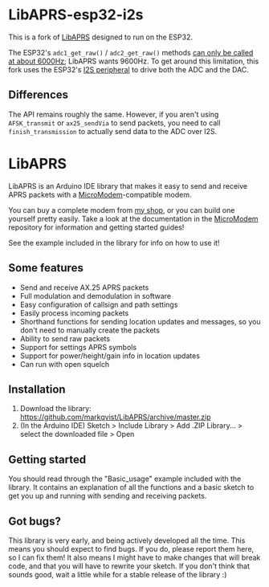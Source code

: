 LibAPRS-esp32-i2s
==========

This is a fork of [LibAPRS](https://github.com/markqvist/LibAPRS) designed to run on the ESP32.

The ESP32's `adc1_get_raw()` / `adc2_get_raw()` methods [can only be called at about 6000Hz](https://esp32.com/viewtopic.php?t=1075); LibAPRS wants 9600Hz.
To get around this limitation, this fork uses the ESP32's [I2S peripheral](https://docs.espressif.com/projects/esp-idf/en/latest/api-reference/peripherals/i2s.html) to drive both the ADC and the DAC.

Differences
-----------

The API remains roughly the same.
However, if you aren't using `AFSK_transmit` or `ax25_sendVia` to send packets, you need to call `finish_transmission` to actually send data to the ADC over I2S.


LibAPRS
==========

LibAPRS is an Arduino IDE library that makes it easy to send and receive APRS packets with a [MicroModem](http://unsigned.io/micromodem)-compatible modem.

You can buy a complete modem from [my shop](http://unsigned.io/shop), or you can build one yourself pretty easily. Take a look at the documentation in the [MicroModem](https://github.com/markqvist/MicroModem) repository for information and getting started guides!

See the example included in the library for info on how to use it!

## Some features

- Send and receive AX.25 APRS packets
- Full modulation and demodulation in software
- Easy configuration of callsign and path settings
- Easily process incoming packets
- Shorthand functions for sending location updates and messages, so you don't need to manually create the packets
- Ability to send raw packets
- Support for settings APRS symbols
- Support for power/height/gain info in location updates
- Can run with open squelch

## Installation

1. Download the library: https://github.com/markqvist/LibAPRS/archive/master.zip
1. (In the Arduino IDE) Sketch > Include Library > Add .ZIP Library... > select the downloaded file > Open

## Getting started

You should read through the "Basic_usage" example included with the library. It contains an explanation of all the functions and a basic sketch to get you up and running with sending and receiving packets.

## Got bugs?

This library is very early, and being actively developed all the time. This means you should expect to find bugs. If you do, please report them here, so I can fix them! It also means I might have to make changes that will break code, and that you will have to rewrite your sketch. If you don't think that sounds good, wait a little while for a stable release of the library :)